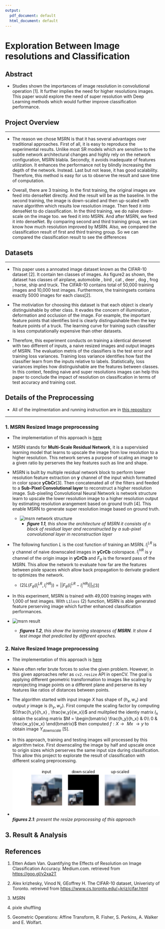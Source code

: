 ```yaml
---
output:
  pdf_document: default
  html_document: default
---
```

# Exploration Between Image resolutions and Classification

## Abstract

* Studies shown the importances of image resolution in convolutional operation [1]. It further implies the need for higher resolutions images. This paper would explore the need of super resolution with Deep Learning methods which would further improve classification performance.

## Project Overview

----

* The reason we chose MSRN is that it has several advantages over traditional approaches. First of all, it is easy to reproduce the experimental results. Unlike most SR models which are sensitive to the subtle network architectural changes and highly rely on the network configuration, MSRN blabla. Secondly, it avoids inadequate of features utilization. It enhances the performance not by blindly increasing the depth of the network. Instead. Last but not lease, it has good scalability. Therefore, this method is easy for us to observe the result and save time of computation.

* Overall, there are 3 training. In the first training, the original images are feed into denseNet directly. And the result will be as the baseline. In the second training, the image is down-scaled and then up-scaled with naive algorithm which results low resolution image. Then feed it into denseNet to do classification. In the third training, we do naïve down-scale on the image too. we feed it into MSRN. And after MSRN, we feed it into denseNet. By comparing second and third training group, we can know how much resolution improved by MSRN. Also, we compared the classification result of first and third training group. So we can compared the classification result to see the differences


## Datasets

----

* This paper uses a annoated image dataset known as the CIFAR-10 dataset [2]. It contain ten classes of images. As figure2 as shown, the dataset has classes of airplane, automobile , bird , cat , deer , dog , frog , horse, ship and truck. The CIFAR-10 contains total of 50,000 training images and 10,000 test images. Furthermore, the trainingsets contains exactly 5000 images for each class[2].

* The motiviation for choosing this dataset is that each object is clearly distinguishable by other class. It evades the concern of illumination , deformation and occlusion of the image. For example, the important feature points that identifies bird is clearly distinguishable then the key feature points of a truck. The learning curve for training such classifier is less computationally expensive than other datasets.

* Therefore, this experiment conducts on training a identical densenet with two different of inputs, a naive resized images and output images of MSRN. The evaluation metris of the classifiers is the test error and training loss variances. Training loss variance identifies how fast the classifier learn from the inputs relative to labels. Statistically, loss variances implies how distinguishable are the features between classes. In this context, feeding naive and super resolutions images can help this paper to conclude the impact of resolution on classification in terms of test accuracy and training cost.

## Details of the Preprocessing

* All of the implmentation and running instruction are in [this repository](https://github.com/Riotpiaole/SR-MSRN-in-classification)

----

### 1. MSRN Resized Image preprocessing

* The implementation of this approach is [here](https://github.com/Riotpiaole/SR-MSRN-in-classification/blob/master/models/msrn_torch.py)

* MSRN stands for **Multi-Scale Residual Network**, it is a supervisied learning model that learns to upscale the image from low resolution to a higher resolution. This network serves a purpose of scaling an image to a given ratio by perserves the key features such as line and shape.

* MSRN is built by multiple residual network block to perform lower resolution feature extraction on **y** channel of the input which formatted in color space **yCbCr**[3]. Then concatenated all of the filters and feeded to a **Sub-Pixel Convolutional layer** to reconstruct a higher resolution image. Sub-pixeling Convolutional Neural Network is network structure learn to upscale the lower resolution image to a higher resolution output by estimating resolution arangement based on ground truth [4]. This enable MSRN to generate super resolution image based on ground truth.

  * ![msrn network structure](figures/MSRN_model.png)
    * _**figure 1.1**, this show the architecture of MSRN it consists of n block of residual layer and reconstructed by a sub-pixel convolutional layer in reconstruction layer_

* The following function $L$ is the cost function of training an MSRN. $I_i^{LR}$ is y channel of naive downscaled images in **yCrCb** colorspace. $I_i^{HR}$ is y channel of the origin image in **yCrCb** and $F_\theta$ is the forward pass of the MSRN. This allow the network to evaluate how far are the features between pixle spaces which allow back propagation to derivate gradient to optimizes the network.

  - $(2) L(F_\theta (I_i^{LR}, I_i^{HR})) =||F_\theta (I_i^{LR} - I_i^{HR}) ||_1$[3]

* In this experiment, MSRN is trained with 49,000 training images with 1,000 of test images. With `L1loss` (2) function, MSRN is able generated feature perserving image which further enhanced classification performances.


* ![msrn result](./figures/MSRN_learning_result.png)
  * _**figures 1.2**, this show the learning steapness of **MSRN**. It show 4 test image that predicited by different epoches._

### 2. Naive Resized Image preprocessing

* The implementation of this approach is [here](https://github.com/Riotpiaole/SR-MSRN-in-classification/blob/a98712464ad7219328bb27c478c032b460e0f901/utils.py#L135)

* Naive often refer brute forces to solve the given problem. However, in this given approaches refer as `cv2.resize` API in openCV. The goal is applying different geometric transformation to images like scaling by reprojecting image points on a different plane and perserve its key features like ratios of distances between points.

* The algorithm started with input image $X$ has shape of $(h_x, w_x)$ and output $y$ image is $(h_y,w_y)$. First compute the scaling factor by computing $(\frac{h_y}{h_x} , \frac{w_y}{w_x})$ and mulitplied the identiy matrix $I_n$ obtain the scaling matrix $M = \begin{bmatrix} \frac{h_y}{h_x} & 0\\ 0 & \frac{w_y}{w_x} \end{bmatrix}$ then computed $f:X \rightarrow \text{  }Mx \text{ } \rightarrow y$ to obtain image $Y_{downscale}$ [5].

* In this approach, training and testing images will processed by this algorithm twice. First downscaling the image by half and upscale  once to origin sizes which perserves the same input size during classification. This allow this project to explorate the result of classification with different scaling preprocessing.

* ![naive approaches](./figures/naive_approaches.png) _**figures  2.1**: present the resize prprocessing of this approach_

## 3. Result & Analysis


## References

1. Etten Adam Van. Quantifying the Effects of Resolution on Image Classification Accuracy. Medium.com. retrieved from https://goo.gl/v2xa2T

2. Alex krizhesky, Vinod N, GEoffrey H. The CIFAR-10 dataset, Univeristy of Toronto. retreived from https://www.cs.toronto.edu/~kriz/cifar.html

3. MSRN

4. pixle shuffling

5. Geometric Operations: Affine Transform, R. Fisher, S. Perkins, A. Walker and E. Wolfart.